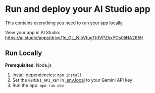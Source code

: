 # Run and deploy your AI Studio app

This contains everything you need to run your app locally.

View your app in AI Studio: https://ai.studio/apps/drive/1n_GL_NlbVtugThfVPZhxPOs0IiHA265H

## Run Locally

**Prerequisites:**  Node.js


1. Install dependencies:
   `npm install`
2. Set the `GEMINI_API_KEY` in [.env.local](.env.local) to your Gemini API key
3. Run the app:
   `npm run dev`
